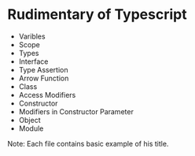 # Rudimentary of Typescript

- Varibles
- Scope
- Types
- Interface
- Type Assertion
- Arrow Function
- Class
- Access Modifiers
- Constructor
- Modifiers in Constructor Parameter
- Object
- Module

Note: Each file contains basic example of his title.
